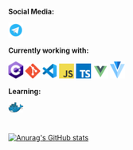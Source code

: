 **Social Media:**

<a href="https://t.me/programmer_sein" title="Telegram"><img src="icons/telegram.png" width="30"/></a>

**Currently working with:**

<a href="http://csharp.net/" title="CSharp"><img src="icons/csharp.png" width="30"/></a>
<a href="https://git-scm.com/doc" title="Git"><img src="icons/git.png" width="30"/></a>
<a href="https://code.visualstudio.com/docs" title="VSCode"><img src="icons/vscode.png" width="30"/></a>
<a href="https://en.wikipedia.org/wiki/JavaScript" title="JavaScript"><img src="icons/javascript.png" width="30"/></a>
<a href="https://www.typescriptlang.org/" title="TypeScript"><img src="icons/typescript.png" width="30"/></a>
<a href="https://vuejs.org/" title="Vuejs"><img src="icons/vuejs.png" width="30"/></a>
<a href="https://vuetifyjs.com/en/" title="Vuetify"><img src="icons/vuetify.svg" width="30"/></a>

**Learning:**

<a href="https://www.docker.com/" title="Docker"><img src="icons/docker.png" width="30"/></a>

#

[![Anurag's GitHub stats](https://github-readme-stats.vercel.app/api?username=transhumanity-adept&hide=stars&show_icons=true&&theme=tokyonight)](https://github.com/anuraghazra/github-readme-stats)
